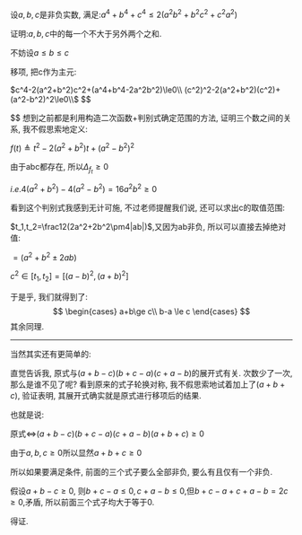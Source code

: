 设$a,b,c$是非负实数, 满足:$a^4+b^4+c^4\le2(a^2b^2+b^2c^2+c^2a^2)$

证明:$a,b,c$中的每一个不大于另外两个之和.

不妨设$a\le b\le c$

移项, 把c作为主元:

$c^4-2(a^2+b^2)c^2+(a^4+b^4-2a^2b^2)\le0\\
(c^2)^2-2(a^2+b^2)(c^2)+(a^2-b^2)^2\le0\\$
$$

$$
想到之前都是利用构造二次函数+判别式确定范围的方法, 证明三个数之间的关系, 我不假思索地定义:

$f(t)\triangleq t^2-2(a^2+b^2)t+(a^2-b^2)^2$

由于abc都存在, 所以$\Delta_{f_t}\ge0$

$i.e. 4(a^2+b^2)-4(a^2-b^2)=16a^2b^2\ge0$

看到这个判别式我感到无计可施, 不过老师提醒我们说, 还可以求出c的取值范围:

$t_1,t_2=\frac12(2a^2+2b^2\pm4|ab|)$,又因为ab非负, 所以可以直接去掉绝对值:

$=(a^2+b^2\pm2ab)$

$c^2 \in [t_1,t_2]=[(a-b)^2,(a+b)^2]$

于是乎, 我们就得到了:
$$
\begin{cases}
a+b\ge c\\
b-a \le c
\end{cases}
$$
其余同理.

---

当然其实还有更简单的:

直觉告诉我, 原式与$(a+b-c)(b+c-a)(c+a-b)$的展开式有关. 次数少了一次, 那么是谁不见了呢? 看到原来的式子轮换对称, 我不假思索地试着加上了$(a+b+c)$, 验证表明, 其展开式确实就是原式进行移项后的结果.

也就是说:

原式<=>$(a+b-c)(b+c-a)(c+a-b)(a+b+c)\ge 0$

由于$a,b,c\ge0$所以显然$a+b+c\ge0$

所以如果要满足条件, 前面的三个式子要么全部非负, 要么有且仅有一个非负.

假设$a+b-c\ge0$, 则$b+c-a\le0, c+a-b\le0$,但$b+c-a+c+a-b=2c\ge0$,矛盾, 所以前面三个式子均大于等于0.

得证.

